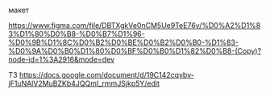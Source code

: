 макет 

https://www.figma.com/file/DBTXgkVe0nCM5Ue9TeE76v/%D0%A2%D1%83%D1%80%D0%B8-%D0%B7%D1%96-%D0%9B%D1%8C%D0%B2%D0%BE%D0%B2%D0%B0-%D1%83-%D0%9A%D0%B0%D1%80%D0%BF%D0%B0%D1%82%D0%B8-(Copy)?node-id=1%3A2916&mode=dev

ТЗ
https://docs.google.com/document/d/19C142cqvbv-jF1uNAlV2MuBZKb4JQQmI_rmmJSjkp5Y/edit
